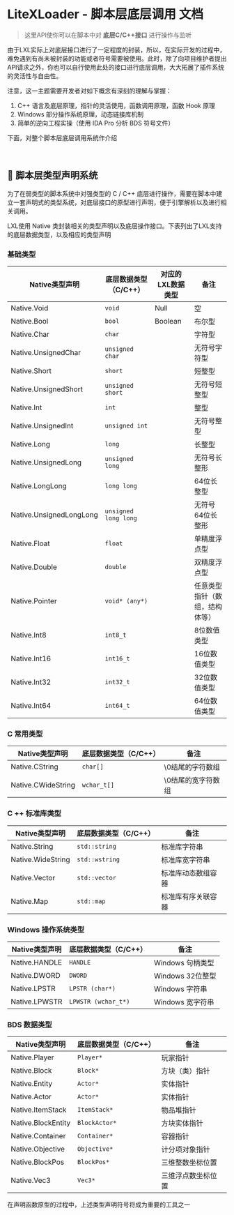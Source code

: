 # LiteXLoader - 脚本层底层调用 文档

> 这里API使你可以在脚本中对 **底层C/C++接口** 进行操作与监听

由于LXL实际上对底层接口进行了一定程度的封装，所以，在实际开发的过程中，难免遇到有尚未被封装的功能或者符号需要被使用。此时，除了向项目维护者提出API请求之外，你也可以自行使用此处的接口进行底层调用，大大拓展了插件系统的灵活性与自由性。

注意，这一主题需要开发者对如下概念有深刻的理解与掌握：

1. C++ 语言及底层原理，指针的灵活使用，函数调用原理，函数 Hook 原理
2. Windows 部分操作系统原理，动态链接库机制
3. 简单的逆向工程实操（使用 IDA Pro 分析 BDS 符号文件）

下面，对整个脚本层底层调用系统作介绍

<br>

## 📕 脚本层类型声明系统

为了在弱类型的脚本系统中对强类型的 C / C++ 底层进行操作，需要在脚本中建立一套声明式的类型系统，对底层接口的原型进行声明，便于引擎解析以及进行相关调用。

LXL使用 Native 类封装相关的类型声明以及底层操作接口。下表列出了LXL支持的底层数据类型，以及相应的类型声明

### 基础类型

| Native类型声明          | 底层数据类型（C/C++） | 对应的LXL数据类型 | 备注                           |
| ----------------------- | --------------------- | ----------------- | ------------------------------ |
| Native.Void             | `void`                | Null              | 空                             |
| Native.Bool             | `bool`                | Boolean           | 布尔型                         |
| Native.Char             | `char`                |                   | 字符型                         |
| Native.UnsignedChar     | `unsigned char`       |                   | 无符号字符型                   |
| Native.Short            | `short`               |                   | 短整型                         |
| Native.UnsignedShort    | `unsigned short`      |                   | 无符号短整型                   |
| Native.Int              | `int`                 |                   | 整型                           |
| Native.UnsignedInt      | `unsigned int`        |                   | 无符号整型                     |
| Native.Long             | `long`                |                   | 长整型                         |
| Native.UnsignedLong     | `unsigned long`       |                   | 无符号长整形                   |
| Native.LongLong         | `long long`           |                   | 64位长整型                     |
| Native.UnsignedLongLong | `unsigned long long`  |                   | 无符号64位长整形               |
| Native.Float            | `float`               |                   | 单精度浮点型                   |
| Native.Double           | `double`              |                   | 双精度浮点型                   |
| Native.Pointer          | `void* (any*)`        |                   | 任意类型指针（数组，结构体等） |
| Native.Int8             | `int8_t`              |                   | 8位数值类型                    |
| Native.Int16            | `int16_t`             |                   | 16位数值类型                   |
| Native.Int32            | `int32_t`             |                   | 32位数值类型                   |
| Native.Int64            | `int64_t`             |                   | 64位数值类型                   |

### C  常用类型

| Native类型声明     | 底层数据类型（C/C++） | 备注               |
| ------------------ | --------------------- | ------------------ |
| Native.CString     | `char[]`              | \0结尾的字符数组   |
| Native.CWideString | `wchar_t[]`           | \0结尾的宽字符数组 |

### C ++ 标准库类型

| Native类型声明    | 底层数据类型（C/C++） | 备注               |
| ----------------- | --------------------- | ------------------ |
| Native.String     | `std::string`         | 标准库字符串       |
| Native.WideString | `std::wstring`        | 标准库宽字符串     |
| Native.Vector     | `std::vector`         | 标准库动态数组容器 |
| Native.Map        | `std::map`            | 标准库有序关联容器 |

### Windows 操作系统类型

| Native类型声明 | 底层数据类型（C/C++） | 备注             |
| -------------- | --------------------- | ---------------- |
| Native.HANDLE  | `HANDLE`              | Windows 句柄类型 |
| Native.DWORD   | `DWORD`               | Windows 32位整型 |
| Native.LPSTR   | `LPSTR (char*)`       | Windows 字符串   |
| Native.LPWSTR  | `LPWSTR (wchar_t*)`   | Windows 宽字符串 |

### BDS 数据类型

| Native类型声明     | 底层数据类型（C/C++） | 备注               |
| ------------------ | --------------------- | ------------------ |
| Native.Player      | `Player*`             | 玩家指针           |
| Native.Block       | `Block*`              | 方块（类）指针     |
| Native.Entity      | `Actor*`              | 实体指针           |
| Native.Actor       | `Actor*`              | 实体指针           |
| Native.ItemStack   | `ItemStack*`          | 物品堆指针         |
| Native.BlockEntity | `BlockActor*`         | 方块实体指针       |
| Native.Container   | `Container*`          | 容器指针           |
| Native.Objective   | `Objective*`          | 计分项对象指针     |
| Native.BlockPos    | `BlockPos*`           | 三维整数坐标位置   |
| Native.Vec3        | `Vec3*`               | 三维浮点数坐标位置 |

在声明函数原型的过程中，上述类型声明符号将成为重要的工具之一